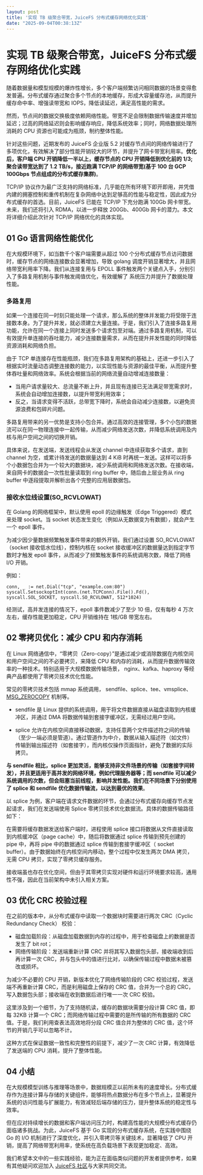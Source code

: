 ```yaml
---
layout: post
title: '实现 TB 级聚合带宽，JuiceFS 分布式缓存网络优化实践'
date: "2025-09-04T00:38:13Z"
---
```

实现 TB 级聚合带宽，JuiceFS 分布式缓存网络优化实践
===============================

随着数据量和模型规模的爆炸性增长，多个客户端频繁访问相同数据的场景变得愈发普遍。分布式缓存通过聚合多个节点的本地缓存，形成大容量缓存池，从而提升缓存命中率、增强读带宽和 IOPS，降低读延迟，满足高性能的需求。

然而，节点间的数据交换极度依赖网络性能。带宽不足会限制数据传输速度并增加延迟；过高的网络延迟则会影响缓存响应，降低系统效率；同时，网络数据处理所消耗的 CPU 资源也可能成为瓶颈，制约整体性能。

针对这些问题，近期发布的 JuiceFS 企业版 5.2 对缓存节点间的网络传输进行了多项优化，有效解决了部分性能开销较大的环节，并提升了网卡带宽利用率。**优化后，客户端 CPU 开销降低一半以上，缓存节点的 CPU 开销降低到优化前的 1/3; 聚合读带宽达到了 1.2 TB/s，接近跑满 TCP/IP 的网络带宽(基于 100 台 GCP 100Gbps 节点组成的分布式缓存集群)**。

TCP/IP 协议作为最广泛支持的网络标准，几乎能在所有环境下即开即用，并凭借内建的拥塞控制和重传机制在复杂网络中达到足够高的性能与稳定性，因此成为分布式缓存的首选。目前，JuiceFS 已能在 TCP/IP 下充分跑满 100Gb 网卡带宽。未来，我们还将引入 RDMA，以进一步释放 200Gb、400Gb 网卡的潜力。本文将详细介绍此次针对 TCP/IP 网络优化的具体实现。

01 Go 语言网络性能优化
--------------

在大规模环境下，如当数千个客户端需要从超过 100 个分布式缓存节点访问数据时，缓存节点的网络连接数会显著增加，导致 golang 调度开销显著增大，并且网络带宽利用率下降。我们从连接复用与 EPOLL 事件触发两个关键点入手，分别引入了多路复用机制与事件触发阈值优化，有效缓解了 系统压力并提升了数据处理性能。

### 多路复用

如果一个连接在同一时刻只能处理一个请求，那么系统的整体并发能力将受限于连接数本身。为了提升并发，就必须建立大量连接。于是，我们引入了连接多路复用功能，允许在同一个连接上同时发送多个请求包至对端。通过多路复用机制，可以有效提升单连接的吞吐能力，减少连接数量需求，从而在提升并发性能的同时降低资源消耗和网络负担。

由于 TCP 单连接存在性能瓶颈，我们在多路复用架构的基础上，还进一步引入了根据实时流量动态调整连接数的能力，以实现性能与资源的最佳平衡，从而提升整体吞吐量和网络效率。系统会根据当前的网络流量自动增减连接数量：

*   当用户请求量较大、总流量不断上升，并且现有连接已无法满足带宽需求时，系统会自动增加连接数，以提升带宽利用效率；
*   反之，当请求变得不活跃，总带宽下降时，系统会自动减少连接数，以避免资源浪费和包碎片问题。

多路复用带来的另一优势是支持小包合并。通过高效的连接管理，多个小包的数据流可以在同一物理连接中一起传输，从而减少网络发送次数，并降低系统调用及内核与用户空间之间的切换开销。

具体来说，在发送端，发送线程会从发送 channel 中连续获取多个请求，直到 channel 为空，或累计待发送的数据量达到 4 KiB 时再统一发送。这样可以将多个小数据包合并为一个较大的数据块，减少系统调用和网络发送次数。在接收端，来自网卡的数据会一次性批量读取到 ring buffer 中，随后由上层业务从 ring buffer 中逐段提取并解析出各个完整的应用层数据包。

### 接收水位线设置(SO\_RCVLOWAT)

在 Golang 的网络框架中，默认使用 epoll 的边缘触发（Edge Triggered）模式来处理 socket。当 socket 状态发生变化（例如从无数据变为有数据），就会产生一个 epoll 事件。

为减少因少量数据频繁触发事件带来的额外开销，我们通过设置 SO\_RCVLOWAT（socket 接收低水位线），控制内核在 socket 接收缓冲区的数据量达到指定字节数时才触发 epoll 事件，从而减少了频繁触发事件的系统调用次数，降低了网络 I/O 开销。

例如：

    conn, _ := net.Dial("tcp", "example.com:80")
    syscall.SetsockoptInt(conn.(net.TCPConn).File().Fd(), syscall.SOL_SOCKET, syscall.SO_RCVLOWAT, 512*1024)
    

经测试，高并发连接的情况下，epoll 事件数减少了至少 10 倍，仅有每秒 4 万次左右，缓存性能更加稳定，CPU 开销维持在 1核/GB 带宽左右。

02 零拷贝优化：减少 CPU 和内存消耗
---------------------

在 Linux 网络通信中，“零拷贝（Zero-copy）”是通过减少或消除数据在内核空间和用户空间之间的不必要拷贝，来降低 CPU 和内存的消耗，从而提升数据传输效率的一种技术。特别适用于大规模数据传输场景， nginx、kafka、haproxy 等经典产品都使用了零拷贝技术优化性能。

常见的零拷贝技术包括 mmap 系统调用， sendfile、splice、tee、vmsplice、[MSG\_ZEROCOPY](https://lwn.net/Articles/752188/) 机制等。

*   sendfile 是 Linux 提供的系统调用，用于将文件数据直接从磁盘读取到内核缓冲区，并通过 DMA 将数据传输到套接字缓冲区，无需经过用户空间。
    
*   splice 允许在内核空间直接移动数据，支持任意两个文件描述符之间的传输（至少一端必须是管道）。通过管道作为中介，数据从输入描述符（如文件）传输到输出描述符（如套接字），而内核仅操作页面指针，避免了数据的实际拷贝。
    

**与 sendfile 相比，splice 更加灵活，能够支持非文件场景的传输（如套接字间转发），并且更适用于高并发的网络环境，例如代理服务器等；而 sendfile 可以减少系统调用的次数，但会阻塞当前线程，影响并发性能。我们在不同场景下分别使用了 splice 和 sendfile 优化数据传输流，以达到最优的效果**。

以 splice 为例，客户端在请求文件数据的环节，会通过分布式缓存向缓存节点发起请求，我们在发送端使用 Splice 零拷贝技术优化数据流。具体的数据传输路径如下：

在需要将缓存数据发送给客户端时，进程使用 splice 接口将数据从文件直接读取到内核缓冲区（page cache）中，随后将数据通过 splice 传输到预先创建的 pipe 中，再将 pipe 中的数据通过 splice 传输到套接字缓冲区（ socket buffer）。由于数据始终在内核空间内移动，整个过程中仅发生两次 DMA 拷贝，无需 CPU 拷贝，实现了零拷贝缓存服务。

接收端虽也存在优化空间，但由于其零拷贝实现对硬件和运行环境要求较高，通用性不强，因此在当前架构中未引入相关方案。

03 优化 CRC 校验过程
--------------

在之前的版本中，从分布式缓存中读取一个数据块时需要进行两次 CRC（Cyclic Redundancy Check） 校验：

*   磁盘加载阶段：从磁盘加载数据到内存的过程中，用于检查磁盘上的数据是否发生了 bit rot；
*   网络传输阶段：发送端重新计算 CRC 并将其写入数据包头部，接收端收到后再计算一次 CRC，并与包头中的值进行比对，以确保传输过程中数据未被篡改或损坏。

为减少不必要的 CPU 开销，新版本优化了网络传输阶段的 CRC 校验过程，发送端不再重新计算 CRC，而是利用磁盘上保存的 CRC 值，合并为一个总的 CRC，写入数据包头部；接收端在收到数据后进行唯一一次 CRC 校验。

这里涉及到一个细节，为了支持随机读，缓存的数据块需要分段计算 CRC 值，即每 32KB 计算一个 CRC；而网络传输过程中需要的是所传输的所有数据的 CRC 值。于是，我们利用查表法高效地将分段 CRC 值合并为整体的 CRC 值，这个环节的开销几乎可以忽略不计。

这种方式在保证数据一致性和完整性的前提下，减少了一次 CRC 计算，有效降低了发送端的 CPU 消耗，提升了整体性能。

04 小结
-----

在大规模模型训练与推理等场景中，数据规模正以前所未有的速度增长。分布式缓存作为连接计算与存储的关键组件，能够将热点数据分布在多个节点上，显著提升系统的访问性能与扩展能力，有效减轻后端存储的压力，提升整体系统的稳定性与效率。

但在应对持续增长的数据和客户端访问压力时，构建高性能的大规模分布式缓存仍面临诸多挑战。为此，JuiceFS 基于 Go 实现的分布式缓存系统，在实践中围绕 Go 的 I/O 机制进行了深度优化，并引入零拷贝等关键技术，显著降低了 CPU 开销，提高了网络带宽利用率，使系统在高负载场景下表现更加稳定、高效。

我们希望本文中的一些实践经验，能为正在面临类似问题的开发者提供参考，如果有其他疑问欢迎加入 [JuiceFS 社区](https://juicefs.com/)与大家共同交流。